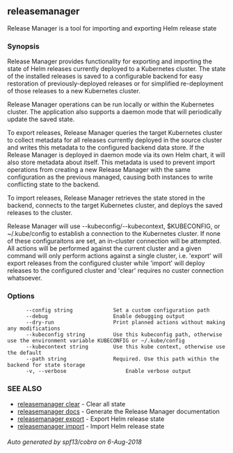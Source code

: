 ## releasemanager

Release Manager is a tool for importing and exporting Helm release state

### Synopsis

Release Manager provides functionality for exporting and importing the
state of Helm releases currently deployed to a Kubernetes cluster. The state
of the installed releases is saved to a configurable backend for easy
restoration of previously-deployed releases or for simplified re-deployment of
those releases to a new Kubernetes cluster.

Release Manager operations can be run locally or within the Kubernetes cluster.
The application also supports a daemon mode that will periodically update the
saved state.

To export releases, Release Manager queries the target Kubernetes cluster to collect metadata for all
releases currently deployed in the source cluster and writes this metadata to
the configured backend data store. If the Release Manager is deployed in
daemon mode via its own Helm chart, it will also store metadata about itself.
This metadata is used to prevent import operations from creating a new Release
Manager with the same configuration as the previous managed, causing both
instances to write conflicting state to the backend.

To import releases, Release Manager retrieves the state stored in the backend,
connects to the target Kubernetes cluster, and deploys the saved
releases to the cluster.

Release Manager will use --kubeconfig/--kubecontext, \$KUBECONFIG, or
~/.kube/config to establish a connection to the Kubernetes cluster. If none of
these configuraitons are set, an in-cluster connection will be attempted. All
actions will be performed against the current cluster and a given command will
only perform actions against a single cluster, i.e. 'export' will
export releases from the configured cluster while 'import' will deploy releases
to the configured cluster and 'clear' requires no custer connection whatsoever.

### Options

```
      --config string             Set a custom configuration path
      --debug                     Enable debugging output
      --dry-run                   Print planned actions without making any modifications
      --kubeconfig string         Use this kubeconfig path, otherwise use the environment variable KUBECONFIG or ~/.kube/config
      --kubecontext string        Use this kube context, otherwise use the default
      --path string               Required. Use this path within the backend for state storage
      -v, --verbose                   Enable verbose output
```

### SEE ALSO

- [releasemanager clear](releasemanager_clear.md) - Clear all state
- [releasemanager docs](releasemanager_docs.md) - Generate the Release Manager documentation
- [releasemanager export](releasemanager_export.md) - Export Helm release state
- [releasemanager import](releasemanager_import.md) - Import Helm release state

###### Auto generated by spf13/cobra on 6-Aug-2018
